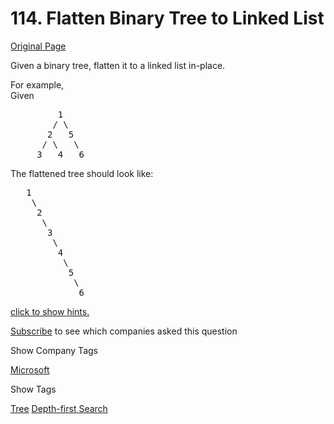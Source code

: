 # 114. Flatten Binary Tree to Linked List

[Original Page](https://leetcode.com/problems/flatten-binary-tree-to-linked-list/)

Given a binary tree, flatten it to a linked list in-place.

For example,  
Given

<pre>         1
        / \
       2   5
      / \   \
     3   4   6
</pre>

The flattened tree should look like:  

<pre>   1
    \
     2
      \
       3
        \
         4
          \
           5
            \
             6
</pre>

[click to show hints.](#)

<div class="spoilers" style="display: none;">**Hints:**

If you notice carefully in the flattened tree, each node's right child points to the next node of a pre-order traversal.

</div>

<div>

[Subscribe](/subscribe/) to see which companies asked this question

</div>

<div>

<div id="company_tags" class="btn btn-xs btn-warning">Show Company Tags</div>

<span class="hidebutton">[Microsoft](/company/microsoft/)</span></div>

<div>

<div id="tags" class="btn btn-xs btn-warning">Show Tags</div>

<span class="hidebutton">[Tree](/tag/tree/) [Depth-first Search](/tag/depth-first-search/)</span></div>
